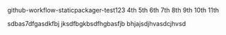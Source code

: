 github-workflow-staticpackager-test123     4th 5th 6th  7th 8th 9th 10th 11th

sdbas7dfgasdkfbj jksdfbgkbsdfhgbasfjb
bhjajsdjhvasdcjhvsd
